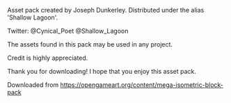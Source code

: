 Asset pack created by Joseph Dunkerley.
Distributed under the alias 'Shallow Lagoon'.

Twitter:
@Cynical_Poet
@Shallow_Lagoon

The assets found in this pack may be used in any project.

Credit is highly appreciated.

Thank you for downloading!
I hope that you enjoy this asset pack.

Downloaded from <https://opengameart.org/content/mega-isometric-block-pack>
